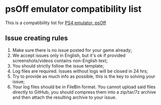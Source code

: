 # psOff emulator compatibility list

This is a compatibility list for [PS4 emulator, psOff](https://github.com/SysRay/psOff_public)

## Issue creating rules
1. Make sure there is no issue posted for your game already;
2. We accept issues only in English, but it's ok if provided screenshots/videos contains non-English text;
3. You should strictly follow the issue template;
4. Log files are required. Issues without logs will be closed in 24 hrs;
5. Try to provide as much info as possible, this is the key to solving your issue;
6. Your log files should be in FileBin format. You cannot upload said files directly to GitHub, you should compress them into a zip/tar/7z archive and then attach the resulting archive to your issue.
